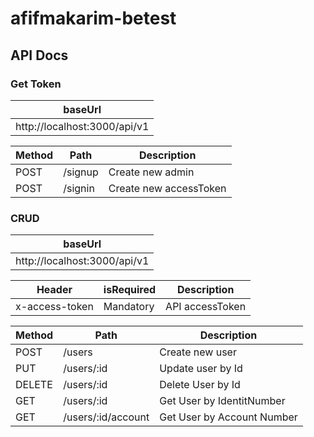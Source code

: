 # afifmakarim-betest

## API Docs

### Get Token

| baseUrl 
| ------ |
| http://localhost:3000/api/v1 |

| Method | Path | Description |
| ------ | ------ | ------ |
| POST | /signup | Create new admin |
| POST | /signin | Create new accessToken |

### CRUD

| baseUrl 
| ------ |
| http://localhost:3000/api/v1 |

| Header | isRequired | Description
| ------ |  ------ | ------ |
| x-access-token | Mandatory | API accessToken |

| Method | Path | Description |
| ------ | ------ | ------ |
| POST | /users | Create new user |
| PUT | /users/:id | Update user by Id |
| DELETE | /users/:id | Delete User by Id |
| GET | /users/:id | Get User by IdentitNumber |
| GET | /users/:id/account | Get User by Account Number |
